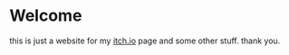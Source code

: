 # Welcome

this is just a website for my [itch.io](https://sydedev.itch.io) page and some other stuff. thank you.
